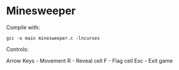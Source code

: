 Minesweeper
===========

Compile with:

    gcc -o main minesweeper.c -lncurses

Controls:

Arrow Keys - Movement
R - Reveal cell
F - Flag cell
Esc - Exit game
